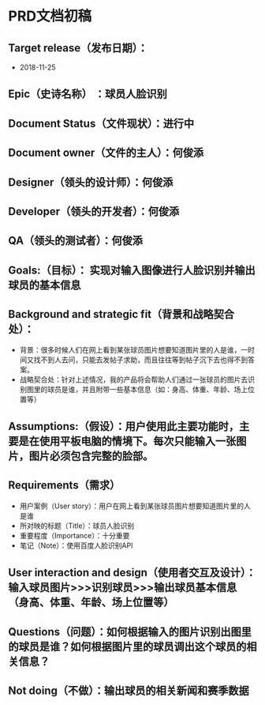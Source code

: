# PRD文档初稿

## Target release（发布日期）：
- 2018-11-25
## Epic（史诗名称） ：球员人脸识别
## Document Status（文件现状）：进行中
## Document owner（文件的主人）：何俊添
## Designer（领头的设计师）：何俊添
## Developer（领头的开发者）：何俊添
## QA（领头的测试者）：何俊添
## Goals:（目标）： 实现对输入图像进行人脸识别并输出球员的基本信息
## Background and strategic fit（背景和战略契合处）：
- 背景：很多时候人们在网上看到某张球员图片想要知道图片里的人是谁，一时间又找不到人去问，只能去发帖子求助，而且往往等到帖子沉下去也得不到答案。
- 战略契合处：针对上述情况，我的产品将会帮助人们通过一张球员的图片去识别图里的球员是谁，并且附带一些基本信息（如：身高、体重、年龄、场上位置等）
## Assumptions:（假设）：用户使用此主要功能时，主要是在使用平板电脑的情境下。每次只能输入一张图片，图片必须包含完整的脸部。
## Requirements（需求）   
- 用户案例（User story）：用户在网上看到某张球员图片想要知道图片里的人是谁
- 所对映的标题（Title）：球员人脸识别
- 重要程度（Importance）：十分重要
- 笔记（Note）：使用百度人脸识别API
## User interaction and design（使用者交互及设计）：输入球员图片>>>识别球员>>>输出球员基本信息（身高、体重、年龄、场上位置等）
## Questions（问题）：如何根据输入的图片识别出图里的球员是谁？如何根据图片里的球员调出这个球员的相关信息？
## Not doing（不做）：输出球员的相关新闻和赛季数据
